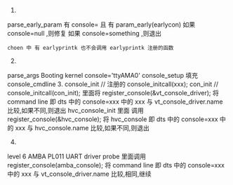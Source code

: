 1.
parse_early_param
    有 console= 且 有 param_early(earlycon)
    如果 console=null ,则修复
    如果 console=something ,则退出

    choen 中 有 earlyprintk 也不会调用 earlyprintk 注册的函数
2.
parse_args Booting kernel
    console='ttyAMA0'
    console_setup
        填充 console_cmdline
3.
console_init // 注册的 console_initcall(xxx);
    con_init // console_initcall(con_init);
    里面将 register_console(&vt_console_driver);
        将 command line 即 dts 中的 console=xxx 中的 xxx 与 vt_console_driver.name 比较,如果不同,则退出
    hvc_console_init
       里面 调用 register_console(&hvc_console);
            将 hvc_console 即 dts 中的 console=xxx 中的 xxx 与 hvc_console.name 比较,如果不同,则退出

4.
level 6 
AMBA PL011 UART driver
    probe 里面调用 register_console(amba_console);
        将 command line 即 dts 中的 console=xxx 中的 xxx 与 vt_console_driver.name 比较,相同,继续

